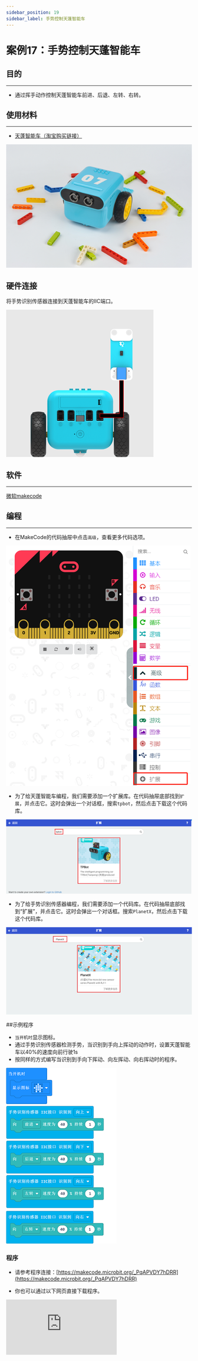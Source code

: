 ```yaml
---
sidebar_position: 19
sidebar_label: 手势控制天蓬智能车
---
```


# 案例17：手势控制天蓬智能车

## 目的
---
- 通过挥手动作控制天蓬智能车前进、后退、左转、右转。

## 使用材料
---

- [天蓬智能车（淘宝购买链接）](https://item.taobao.com/item.htm?ft=t&id=627045784239)



![](./images/TPBot_tianpeng_case_01_01.png)



## 硬件连接

将手势识别传感器连接到天蓬智能车的IIC端口。

![](./images/TPBot_tianpeng_case_17_03.png)



## 软件
---
[微软makecode](https://makecode.microbit.org/#)


## 编程
---


- 在MakeCode的代码抽屉中点击`高级`，查看更多代码选项。

![](./images/TPBot_tianpeng_case_01_02.png)

- 为了给天蓬智能车编程，我们需要添加一个扩展库。在代码抽屉底部找到`扩展`，并点击它。这时会弹出一个对话框，搜索`tpbot`，然后点击下载这个代码库。

![](./images/TPBot_tianpeng_case_01_03.png)

- 为了给手势识别传感器编程，我们需要添加一个代码库。在代码抽屉底部找到“扩展”，并点击它。这时会弹出一个对话框。搜索`PlanetX`，然后点击下载这个代码库。

![](./images/TPBot_tianpeng_case_15_03.png)


##示例程序

-  `当开机时`显示图标。
- 通过手势识别传感器检测手势，当识别到手向上挥动的动作时，设置天蓬智能车以40%的速度向前行驶1s
- 按同样的方式编写当识别到手向下挥动、向左挥动、向右挥动时的程序。

![](./images/TPBot_tianpeng_case_17_04.png)


### 程序
- 请参考程序连接：[https://makecode.microbit.org/_PqAPVDY7hDRR](https://makecode.microbit.org/_PqAPVDY7hDRR)

- 你也可以通过以下网页直接下载程序。

<div
    style={{
        position: 'relative',
        paddingBottom: '60%',
        overflow: 'hidden',
    }}
>
    <iframe
        src="https://makecode.microbit.org/_PqAPVDY7hDRR"
        frameborder="0"
        sandbox="allow-popups allow-forms allow-scripts allow-same-origin"
        style={{
            position: 'absolute',
            width: '100%',
            height: '100%',
        }}
    />
</div>

## 结论
---

- 正对手势识别传感器，通过挥手动作控制天蓬智能车前进、后退、左转、右转。


## 思考
---


## 常见问题
---
Q:使用案例中的代码发现小车不能正常运行？
A:电池电量不足，增大程序中的小车速度参数的数值，并测试。

## 相关阅读
---
